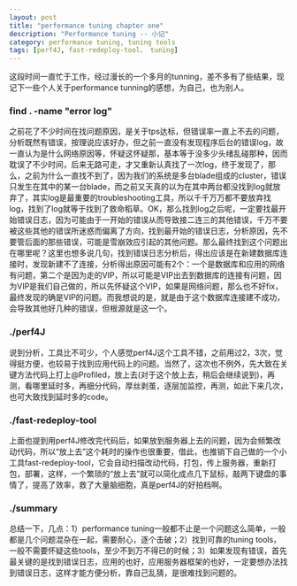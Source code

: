 ```yaml
---
layout: post
title: "performance tuning chapter one"
description: "Performance tuning -- 小记"
category: performance tuning, tuning tools
tags: [perf4J, fast-redeploy-tool， tuning]
---
```


这段时间一直忙于工作，经过漫长的一个多月的tunning，差不多有了些结果，现记下一些个人关于performance tunning的感想，为自己，也为别人。

### find . -name "error log"
之前花了不少时间在找问题原因，是关于tps达标，但错误率一直上不去的问题，分析既然有错误，按理说应该好办，但之前一直没有发现程序后台的错误log，故一直认为是什么网络原因等，怀疑这怀疑那，基本等于没多少头绪乱碰那种，因而耽误了不少时间，后来无路可走，才又重新认真找了一次log，终于发现了，那么，之前为什么一直找不到了，因为我们的系统是多台blade组成的cluster，错误只发生在其中的某一台blade，而之前又天真的以为在其中两台都没找到log就放弃了，其实log是最重要的troubleshooting工具，所以千千万万都不要放弃找log，找到了log就等于找到了救命稻草。OK，那么找到log之后呢，一定要找最开始错误日志，因为可能由于一开始的错误从而导致接二连三的其他错误，千万不要被这些其他的错误所迷惑而偏离了方向，找到最开始的错误日志，分析原因，先不要管后面的那些错误，可能是雪崩效应引起的其他问题。那么最终找到这个问题出在哪里呢？这里也想多说几句，找到错误日志分析后，得出应该是在新建数据库连接时，发现新建不了连接，分析得出原因可能有2个：一个是数据库和应用的网络有问题，第二个是因为走的VIP，所以可能是VIP出去到数据库的连接有问题，因为VIP是我们自己做的，所以先怀疑这个VIP，如果是网络问题，那么也不好fix，最终发现的确是VIP的问题。而我想说的是，就是由于这个数据库连接建不成功，会导致其他好几种的错误，但根源就是这一个。

### ./perf4J
说到分析，工具比不可少，个人感觉perf4J这个工具不错，之前用过2，3次，觉得挺方便，也较易于找到应用代码上的问题。当然了，这次也不例外，先大致在关键方法代码上打上@Profiled，放上去(对于这个放上去，稍后会继续说到)，再测，看哪里延时多，再细分代码，厚丝剥茧，逐层加监控，再测，如此下来几次，也可大致找到延时多的code。

### ./fast-redeploy-tool
上面也提到用perf4J修改完代码后，如果放到服务器上去的问题，因为会频繁改动代码，所以“放上去”这个耗时的操作也很重要，借此，也推销下自己做的一个小工具fast-redeploy-tool，它会自动扫描改动代码，打包，传上服务器，重新打包，部署，这样，一个繁琐的“放上去”就可以简化成点几下鼠标，敲两下键盘的事情了，提高了效率，救了大量脑细胞，真是perf4J的好拍档啊。

### ./summary
总结一下，几点：1）performance tuning一般都不止是一个问题这么简单，一般都是几个问题混杂在一起，需要耐心，逐个击破；2）找到可靠的tuning tools，一般不需要怀疑这些tools，至少不到万不得已的时候；3）如果发现有错误，首先最关键的是找到错误日志，应用的也好，应用服务器框架的也好，一定要想办法找到错误日志，这样才能方便分析，靠自己乱猜，是很难找到问题的。
